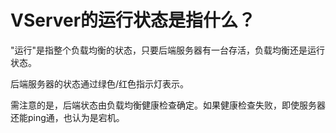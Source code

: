 


# VServer的运行状态是指什么？

"运行"是指整个负载均衡的状态，只要后端服务器有一台存活，负载均衡还是运行状态。

后端服务器的状态通过绿色/红色指示灯表示。

需注意的是，后端状态由负载均衡健康检查确定。如果健康检查失败，即使服务器还能ping通，也认为是宕机。

